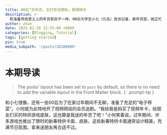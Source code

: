 ```yaml
---
title: 00后”买年货，主打你没想到，我很快乐
description: >-
  和准备传统意义上的年货有些不一样，00后大学生小七（化名）告诉记者，新年将至，她正忙着置办年货——拜年表情包。
author: zhan
date: 2025-01-26 12:55:00 +0800
categories: [Blogging, Tutorial]
tags: [getting started]
pin: true
media_subpath: '/posts/20180809'
---
```



# 本期导读







> The posts' _layout_ has been set to `post` by default, so there is no need to add the variable _layout_ in the Front Matter block.
{: .prompt-tip }



和小七很像，还有一些00后为了在家过年期间不无聊，准备了充足的“电子榨菜”。小何就为此特地开了视频网站的会员追剧。“我给我爸妈买了视频年卡，给朋友们买的特供游戏皮肤，这也算是我送的年货了吧！”小何笑着说，过年期间，许多游戏也推出了限时的新春特供卡面、皮肤，这些新春特供卡面通常设计精美，充满节日氛围，拿来送朋友再合适不过。



